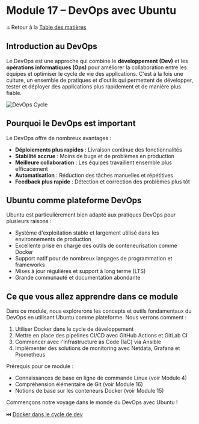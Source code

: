 # Module 17 – DevOps avec Ubuntu

🔝 Retour à la [Table des matières](/SOMMAIRE.md)

## Introduction au DevOps

Le DevOps est une approche qui combine le **développement (Dev)** et les **opérations informatiques (Ops)** pour améliorer la collaboration entre les équipes et optimiser le cycle de vie des applications. C'est à la fois une culture, un ensemble de pratiques et d'outils qui permettent de développer, tester et déployer des applications plus rapidement et de manière plus fiable.

![DevOps Cycle](https://placeholder-image.com/devops-cycle.png)

## Pourquoi le DevOps est important

Le DevOps offre de nombreux avantages :

- **Déploiements plus rapides** : Livraison continue des fonctionnalités
- **Stabilité accrue** : Moins de bugs et de problèmes en production
- **Meilleure collaboration** : Les équipes travaillent ensemble plus efficacement
- **Automatisation** : Réduction des tâches manuelles et répétitives
- **Feedback plus rapide** : Détection et correction des problèmes plus tôt

## Ubuntu comme plateforme DevOps

Ubuntu est particulièrement bien adapté aux pratiques DevOps pour plusieurs raisons :

- Système d'exploitation stable et largement utilisé dans les environnements de production
- Excellente prise en charge des outils de conteneurisation comme Docker
- Support natif pour de nombreux langages de programmation et frameworks
- Mises à jour régulières et support à long terme (LTS)
- Grande communauté et documentation abondante

## Ce que vous allez apprendre dans ce module

Dans ce module, nous explorerons les concepts et outils fondamentaux du DevOps en utilisant Ubuntu comme plateforme. Nous verrons comment :

1. Utiliser Docker dans le cycle de développement
2. Mettre en place des pipelines CI/CD avec GitHub Actions et GitLab CI
3. Commencer avec l'Infrastructure as Code (IaC) via Ansible
4. Implémenter des solutions de monitoring avec Netdata, Grafana et Prometheus

Prérequis pour ce module :
- Connaissances de base en ligne de commande Linux (voir Module 4)
- Compréhension élémentaire de Git (voir Module 16)
- Notions de base sur les conteneurs Docker (voir Module 15)

Commençons notre voyage dans le monde du DevOps avec Ubuntu !

⏭️ [Docker dans le cycle de dev](/06-developpement-devops/module-17-devops/01-docker-cycle-dev.md)
